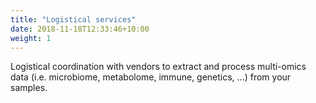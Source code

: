 ```yaml
---
title: "Logistical services"
date: 2018-11-18T12:33:46+10:00
weight: 1
---
```


Logistical coordination with vendors to extract and process multi-omics data (i.e. microbiome, metabolome, immune, genetics, ...) from your samples.
